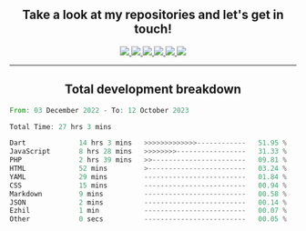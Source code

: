 <h2 align="center">
  Take a look at my repositories and let's get in touch!
</h2>
<p align="center">
  <a href= "">
    <img src="https://img.icons8.com/material-outlined/30/689d6a/facebook.png"/>
  </a>
  <a href= "">
    <img src="https://img.icons8.com/material-outlined/30/689d6a/instagram.png"/>
  </a>
  <a href= "">
    <img src="https://img.icons8.com/material-outlined/30/689d6a/linkedin.png"/>
  </a>
  <a href= "">
    <img src="https://img.icons8.com/material-outlined/30/689d6a/twitter.png"/>
  </a>
  <a href= "">
    <img src="https://img.icons8.com/material-outlined/30/689d6a/geography.png"/>
  </a>
  <a href="">
    <img src="https://img.icons8.com/material-outlined/30/689d6a/email.png"/>
  </a>
</p>

---

<h2 align="center">Total development breakdown</h2>

<p align="center">
<!--START_SECTION:waka-->

```rust
From: 03 December 2022 - To: 12 October 2023

Total Time: 27 hrs 3 mins

Dart             14 hrs 3 mins   >>>>>>>>>>>>>------------   51.95 %
JavaScript       8 hrs 28 mins   >>>>>>>>-----------------   31.33 %
PHP              2 hrs 39 mins   >>-----------------------   09.81 %
HTML             52 mins         >------------------------   03.24 %
YAML             29 mins         -------------------------   01.84 %
CSS              15 mins         -------------------------   00.94 %
Markdown         9 mins          -------------------------   00.58 %
JSON             2 mins          -------------------------   00.14 %
Ezhil            1 min           -------------------------   00.07 %
Other            0 secs          -------------------------   00.05 %
```

<!--END_SECTION:waka-->
</p>
